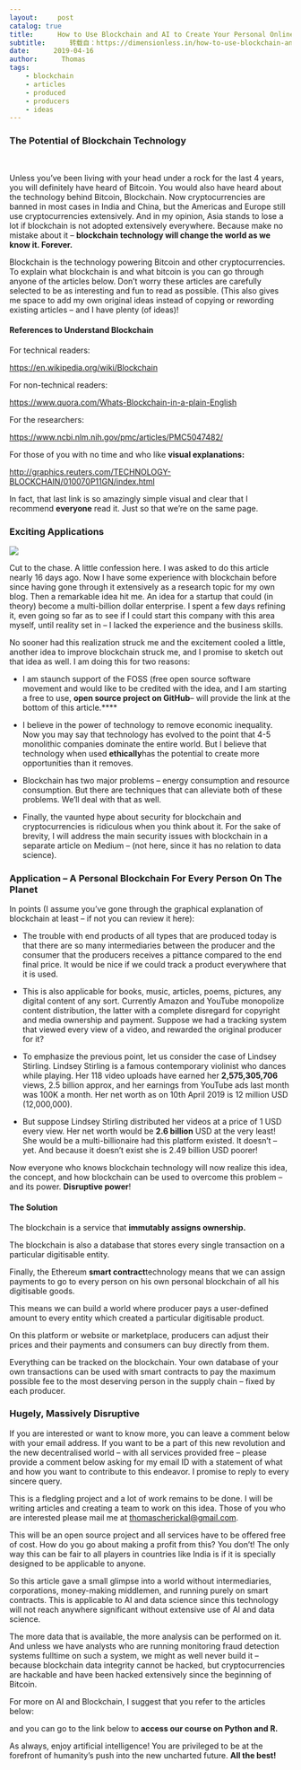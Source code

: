 ```yaml
---
layout:     post
catalog: true
title:      How to Use Blockchain and AI to Create Your Personal Online Digital Assets Manager
subtitle:      转载自：https://dimensionless.in/how-to-use-blockchain-and-ai-to-create-your-personal-online-digital-assets-manager/
date:      2019-04-16
author:      Thomas
tags:
    - blockchain
    - articles
    - produced
    - producers
    - ideas
---
```


### **The Potential of Blockchain Technology**

 

Unless you’ve been living with your head under a rock for the last 4 years, you will definitely have heard of Bitcoin. You would also have heard about the technology behind Bitcoin, Blockchain. Now cryptocurrencies are banned in most cases in India and China, but the Americas and Europe still use cryptocurrencies extensively. And in my opinion, Asia stands to lose a lot if blockchain is not adopted extensively everywhere. Because make no mistake about it – **blockchain technology will change the world as we know it. Forever.**

Blockchain is the technology powering Bitcoin and other cryptocurrencies. To explain what blockchain is and what bitcoin is you can go through anyone of the articles below. Don’t worry these articles are carefully selected to be as interesting and fun to read as possible. (This also gives me space to add my own original ideas instead of copying or rewording existing articles – and I have plenty (of ideas)!

#### References to Understand Blockchain

For technical readers:

https://en.wikipedia.org/wiki/Blockchain

For non-technical readers:

https://www.quora.com/Whats-Blockchain-in-a-plain-English

For the researchers:

https://www.ncbi.nlm.nih.gov/pmc/articles/PMC5047482/

For those of you with no time and who like **visual explanations:**

http://graphics.reuters.com/TECHNOLOGY-BLOCKCHAIN/010070P11GN/index.html

In fact, that last link is so amazingly simple visual and clear that I recommend **everyone** read it. Just so that we’re on the same page.

### 

### Exciting Applications

![](https://dimensionless.in/wp-content/uploads/2019/04/bitcoin.jpg)


Cut to the chase. A little confession here. I was asked to do this article nearly 16 days ago. Now I have some experience with blockchain before since having gone through it extensively as a research topic for my own blog. Then a remarkable idea hit me. An idea for a startup that could (in theory) become a multi-billion dollar enterprise. I spent a few days refining it, even going so far as to see if I could start this company with this area myself, until reality set in – I lacked the experience and the business skills.

No sooner had this realization struck me and the excitement cooled a little, another idea to improve blockchain struck me, and I promise to sketch out that idea as well. I am doing this for two reasons:

- I am staunch support of the FOSS (free open source software movement and would like to be credited with the idea, and I am starting a free to use, **open source project on GitHub**– will provide the link at the bottom of this article.****


- I believe in the power of technology to remove economic inequality. Now you may say that technology has evolved to the point that 4-5 monolithic companies dominate the entire world. But I believe that technology when used **ethically**has the potential to create more opportunities than it removes.


- Blockchain has two major problems – energy consumption and resource consumption. But there are techniques that can alleviate both of these problems. We’ll deal with that as well.


- Finally, the vaunted hype about security for blockchain and cryptocurrencies is ridiculous when you think about it. For the sake of brevity, I will address the main security issues with blockchain in a separate article on Medium – (not here, since it has no relation to data science).


### 

### Application – A Personal Blockchain For Every Person On The Planet

In points (I assume you’ve gone through the graphical explanation of blockchain at least – if not you can review it here):

- The trouble with end products of all types that are produced today is that there are so many intermediaries between the producer and the consumer that the producers receives a pittance compared to the end final price. It would be nice if we could track a product everywhere that it is used.


- This is also applicable for books, music, articles, poems, pictures, any digital content of any sort. Currently Amazon and YouTube monopolize content distribution, the latter with a complete disregard for copyright and media ownership and payment. Suppose we had a tracking system that viewed every view of a video, and rewarded the original producer for it?


- To emphasize the previous point, let us consider the case of Lindsey Stirling. Lindsey Stirling is a famous contemporary violinist who dances while playing. Her 118 video uploads have earned her **2,575,305,706** views, 2.5 billion approx, and her earnings from YouTube ads last month was 100K a month. Her net worth as on 10th April 2019 is 12 million USD (12,000,000).


- But suppose Lindsey Stirling distributed her videos at a price of 1 USD every view. Her net worth would be **2.6 billion** USD at the very least! She would be a multi-billionaire had this platform existed. It doesn’t – yet. And because it doesn’t exist she is 2.49 billion USD poorer!


Now everyone who knows blockchain technology will now realize this idea, the concept, and how blockchain can be used to overcome this problem – and its power. **Disruptive power**!

#### 

#### The Solution

The blockchain is a service that **immutably assigns ownership.**

The blockchain is also a database that stores every single transaction on a particular digitisable entity.

Finally, the Ethereum **smart contract**technology means that we can assign payments to go to every person on his own personal blockchain of all his digitisable goods.

This means we can build a world where producer pays a user-defined amount to every entity which created a particular digitisable product.

On this platform or website or marketplace, producers can adjust their prices and their payments and consumers can buy directly from them.

Everything can be tracked on the blockchain. Your own database of your own transactions can be used with smart contracts to pay the maximum possible fee to the most deserving person in the supply chain – fixed by each producer.

### 

### Hugely, Massively Disruptive

If you are interested or want to know more, you can leave a comment below with your email address. If you want to be a part of this new revolution and the new decentralised world – with all services provided free – please provide a comment below asking for my email ID with a statement of what and how you want to contribute to this endeavor. I promise to reply to every sincere query.

This is a fledgling project and a lot of work remains to be done. I will be writing articles and creating a team to work on this idea. Those of you who are interested please mail me at thomascherickal@gmail.com.

This will be an open source project and all services have to be offered free of cost. How do you go about making a profit from this? You don’t! The only way this can be fair to all players in countries like India is if it is specially designed to be applicable to anyone.

So this article gave a small glimpse into a world without intermediaries, corporations, money-making middlemen, and running purely on smart contracts. This is applicable to AI and data science since this technology will not reach anywhere significant without extensive use of AI and data science.

The more data that is available, the more analysis can be performed on it. And unless we have analysts who are running monitoring fraud detection systems fulltime on such a system, we might as well never build it – because blockchain data integrity cannot be hacked, but cryptocurrencies are hackable and have been hacked extensively since the beginning of Bitcoin.

For more on AI and Blockchain, I suggest that you refer to the articles below:


and you can go to the link below to **access our course on Python and R.**

As always, enjoy artificial intelligence! You are privileged to be at the forefront of humanity’s push into the new uncharted future. **All the best!**
